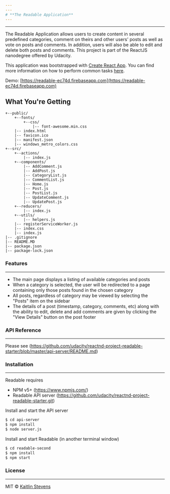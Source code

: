 ```yaml
---
---
# **The Readable Application**
---
```

---
The Readable Application allows users to create content in several predefined categories, comment on theirs and other users' posts as well as
vote on posts and comments. In addition, users will also be able to edit and delete both posts and comments.
This project is part of the ReactJS nanodegree offered by Udacity.

This application was bootstrapped with [Create React App](https://github.com/facebookincubator/create-react-app).
You can find more information on how to perform common tasks [here](https://github.com/facebookincubator/create-react-app/blob/master/packages/react-scripts/template/README.md).

Demo: [https://readable-ec74d.firebaseapp.com](https://readable-ec74d.firebaseapp.com)

## What You're Getting
```
+--public/
	+--fonts/
		+--css/
			|-- font-awesome.min.css
    |-- index.html
    |-- favicon.ico
    |-- manifest.json
    |-- windows_metro_colors.css
+--src/
	+--actions/
		|-- index.js
	+--components/
		|-- AddComment.js
		|-- AddPost.js
		|-- CategoryList.js
		|-- CommentList.js
		|-- Home.js
		|-- Post.js
		|-- PostList.js
		|-- UpdateComment.js
		|-- UpdatePost.js
	+--reducers/
		|-- index.js
	+--utils/
		|-- helpers.js
	|-- registerServiceWorker.js
    |-- index.css
    |-- index.js
|-- .gitignore
|-- README.MD
|-- package.json
|-- package-lock.json
```

### Features
---
  - The main page displays a listing of available categories and posts
  - When a category is selected, the user will be redirected to a page containing only those posts found in the chosen category
  - All posts, regardless of category may be viewed by selecting the "Posts" item on the sidebar
  - The details of a post (timestamp, category, comments, etc) along with the ability to edit, delete and add comments are given by clicking the "View Details" button on the post footer


### API Reference
---
Please see (https://github.com/udacity/reactnd-project-readable-starter/blob/master/api-server/README.md)


### Installation
---
Readable requires
* NPM v5+ (https://www.npmjs.com/)
* Readable API server (https://github.com/udacity/reactnd-project-readable-starter.git)

Install and start the API server
```sh
$ cd api-server
$ npm install
$ node server.js
```

Install and start Readable (in another terminal window)

```sh
$ cd readable-second
$ npm install
$ npm start
```

### License
---
MIT © [Kaitlin Stevens](https://github.com/katye333)